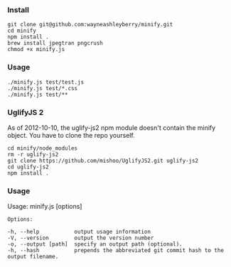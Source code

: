 ### Install

```
git clone git@github.com:wayneashleyberry/minify.git
cd minify
npm install .
brew install jpegtran pngcrush
chmod +x minify.js
```

### Usage

```
./minify.js test/test.js
./minify.js test/*.css
./minify.js test/**
```

### UglifyJS 2

As of 2012-10-10, the uglify-js2 npm module doesn't contain the minify object.
You have to clone the repo yourself.

```
cd minify/node_modules
rm -r uglify-js2
git clone https://github.com/mishoo/UglifyJS2.git uglify-js2
cd uglify-js2
npm install .
```

### Usage

Usage: minify.js [options]

	Options:

	-h, --help           output usage information
	-V, --version        output the version number
	-o, --output [path]  specify an output path (optional).
	-h, --hash           prepends the abbreviated git commit hash to the output filename.
